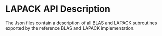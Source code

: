 LAPACK API Description
======================

The Json files contain a description of all BLAS and LAPACK subroutines exported
by the reference BLAS and LAPACK implementation.

